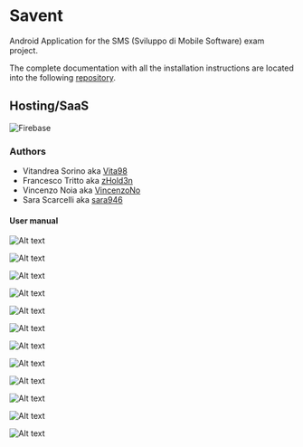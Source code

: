 # Savent
Android Application for the SMS (Sviluppo di Mobile Software) exam project.

The complete documentation with all the installation instructions are located into the following [repository](https://github.com/VIFRASA-ORG/Savent_Documentation "Documentation Repository").


## Hosting/SaaS
![Firebase](https://img.shields.io/badge/firebase-%23039BE5.svg?style=for-the-badge&logo=firebase)


### Authors 
* Vitandrea Sorino aka [Vita98](https://github.com/Vita98 "Vita98's profile")
* Francesco Tritto aka [zHold3n](https://github.com/zHold3n "zHold3n's profile")
* Vincenzo Noia aka [VincenzoNo](https://github.com/VincenzoNo "VincenzoNo's profile")
* Sara Scarcelli aka [sara946](https://github.com/sara946 "sara946's profile")


#### User manual
![Alt text](readmeFiles/ManualeUtente-01 "First page")

![Alt text](readmeFiles/ManualeUtente-02 "First page")

![Alt text](readmeFiles/ManualeUtente-03 "First page")

![Alt text](readmeFiles/ManualeUtente-04 "First page")

![Alt text](readmeFiles/ManualeUtente-05 "First page")

![Alt text](readmeFiles/ManualeUtente-06 "First page")

![Alt text](readmeFiles/ManualeUtente-07 "First page")

![Alt text](readmeFiles/ManualeUtente-08 "First page")

![Alt text](readmeFiles/ManualeUtente-09 "First page")

![Alt text](readmeFiles/ManualeUtente-10 "First page")

![Alt text](readmeFiles/ManualeUtente-11 "First page")

![Alt text](readmeFiles/ManualeUtente-12 "First page")
